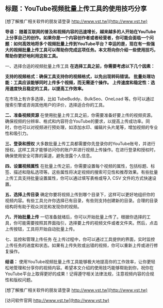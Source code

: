 ## **标题：YouTube视频批量上传工具的使用技巧分享**

[想了解推广相关软件的朋友请登录 http://www.vst.tw](http://www.vst.tw)

**导语：**
**随着互联网的普及和视频内容的迅速增长，越来越多的人开始在YouTube上分享自己的创作。如果你是一个内容创作者或者经营者，你可能会面临一个问题：如何高效地将多个视频批量上传到YouTube平台？幸运的是，现在有一些强大的视频批量上传工具可以帮助你完成这项任务。本文将向你介绍一些使用技巧，帮助你更好地利用这些工具。**

一、选择合适的视频批量上传工具
**在选择工具之前，你需要考虑以下几个因素：**

**支持的视频格式：确保工具支持你的视频格式，以免出现转码错误。**
**批量处理功能：工具应该能够同时上传多个视频，而无需逐个操作。**
**上传速度和稳定性：选用速度快且稳定的工具，以提高工作效率。**

在市场上有许多选择，比如 TubeBuddy、BulkSeo、OneLoad 等。你可以通过搜索引擎或咨询其他用户的评价，选择适合你的工具。

**二、准备视频资源**
在使用批量上传工具之前，你需要准备好要上传的视频资源。确保视频的分辨率、格式和内容符合YouTube的要求，以提高上传成功率。同时，你也可以对视频进行预处理，如添加水印、编辑片头片尾等，增加视频的专业性和吸引力。

**三、登录和授权**
大多数批量上传工具都需要你先登录你的YouTube账号，并进行授权。这样工具才能够访问你的账户并进行视频上传操作。在进行登录和授权时，确保使用安全可靠的渠道，避免泄露个人信息。

**四、设置视频属性**
在批量上传之前，你需要设置每个视频的属性，包括标题、标签、描述和隐私选项等。这些属性将决定视频的搜索可见性和推荐效果。有些批量上传工具支持批量设置属性，你可以通过填写表格或导入 CSV 文件的方式快速设置。

**五、选择上传目录**
确定你要将视频上传到哪个目录下，这样可以更好地组织你的视频内容。有些工具允许你选择已有目录，有些则支持创建新的目录。合理的目录结构将有助于观众浏览和发现你的视频。

**六、开始批量上传**
一切准备就绪后，你可以开始批量上传了。根据你选择的工具，你可能需要按照其界面指引，选择要上传的视频文件或者文件夹。然后，点击上传按钮，工具将开始自动批量上传。

七、监控和管理上传任务
在上传过程中，你可以通过工具提供的界面，实时监控上传任务的进度和状态。如果有上传失败或出错的视频，你可以重新上传或进行修复操作。

**结语：**
使用YouTube视频批量上传工具能够极大地提高你的工作效率，让你更轻松地管理和分享你的视频内容。希望本文介绍的使用技巧能够帮助到你，祝你在YouTube平台上取得更好的成果！记得遵守相关法律法规，注意视频内容的合规性和版权问题。

[想了解推广相关软件的朋友请登录 http://www.vst.tw](http://www.vst.tw)


[访问软件官网 http://www.vst.tw](http://www.vst.tw)
